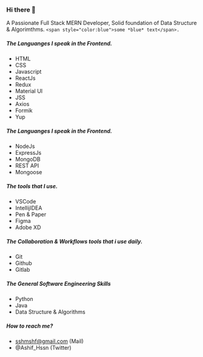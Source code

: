 ### Hi there 👋

<!--
**shrtshf/shrtshf** is a ✨ _special_ ✨ repository because its `README.md` (this file) appears on your GitHub profile.

Here are some ideas to get you started:

- 🔭 I’m currently working on ...
- 🌱 I’m currently learning ...
- 👯 I’m looking to collaborate on ...
- 🤔 I’m looking for help with ...
- 💬 Ask me about ...
- 📫 How to reach me: ...
- 😄 Pronouns: ...
- ⚡ Fun fact: ...
-->
A Passionate Full Stack MERN Developer, Solid foundation of Data Structure & Algorimthms.
`<span style="color:blue">some *blue* text</span>.`
##### The Languanges I speak in the Frontend.

* HTML
* CSS
* Javascript
* ReactJs
* Redux
* Material UI
* JSS
* Axios
* Formik
* Yup

##### The Languanges I speak in the Frontend.

* NodeJs
* ExpressJs
* MongoDB
* REST API
* Mongoose

##### The tools that I use.

* VSCode
* IntellijIDEA
* Pen & Paper
* Figma
* Adobe XD

##### The Collaboration & Workflows tools that i use daily.

* Git
* Github
* Gitlab

##### The General Software Engineering Skills 

* Python
* Java
* Data Structure & Algorithms

##### How to reach me?

* sshmshf@gmail.com (Mail)
* @Ashif_Hssn (Twitter)




